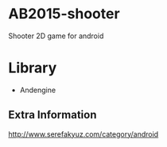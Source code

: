 # AB2015-shooter 
Shooter 2D game for android 

# Library
* Andengine

## Extra Information
http://www.serefakyuz.com/category/android
